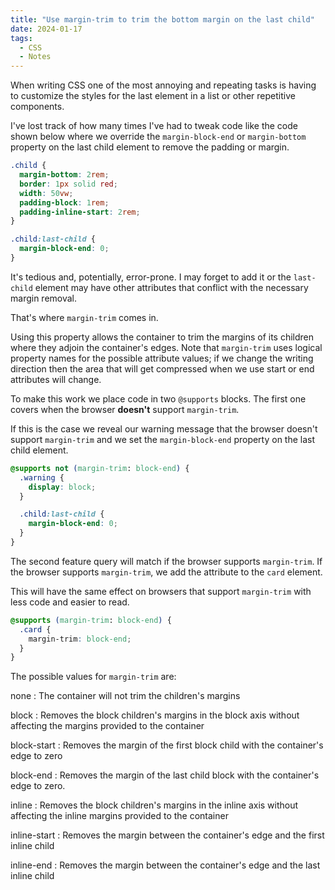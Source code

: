 ```yaml
---
title: "Use margin-trim to trim the bottom margin on the last child"
date: 2024-01-17
tags:
  - CSS
  - Notes
---
```


When writing CSS one of the most annoying and repeating tasks is having to customize the styles for the last element in a list or other repetitive components.

I've lost track of how many times I've had to tweak code like the code shown below where we override the `margin-block-end` or `margin-bottom` property on the last child element to remove the padding or margin.

```css
.child {
  margin-bottom: 2rem;
  border: 1px solid red;
  width: 50vw;
  padding-block: 1rem;
  padding-inline-start: 2rem;
}

.child:last-child {
  margin-block-end: 0;
}
```

It's tedious and, potentially, error-prone. I may forget to add it or the `last-child` element may have other attributes that conflict with the necessary margin removal.

That's where `margin-trim` comes in.

Using this property allows the container to trim the margins of its children where they adjoin the container's edges. Note that `margin-trim` uses logical property names for the possible attribute values; if we change the writing direction then the area that will get compressed when we use start or end attributes will change.

To make this work we place code in two `@supports` blocks. The first one covers when the browser **doesn't** support `margin-trim`.

If this is the case we reveal our warning message that the browser doesn't support `margin-trim` and we set the `margin-block-end` property on the last child element.

```css
@supports not (margin-trim: block-end) {
  .warning {
    display: block;
  }

  .child:last-child {
    margin-block-end: 0;
  }
}
```

The second feature query will match if the browser supports `margin-trim`. If the browser supports `margin-trim`, we add the attribute to the `card` element.

This will have the same effect on browsers that support `margin-trim` with less code and easier to read.

```css
@supports (margin-trim: block-end) {
  .card {
    margin-trim: block-end;
  }
}
```

The possible values for `margin-trim` are:

none
: The container will not trim the children's margins

block
: Removes the block children's margins in the block axis without affecting the margins provided to the container

block-start
: Removes the margin of the first block child with the container's edge to zero

block-end
: Removes the margin of the last child block with the container's edge to zero.

inline
: Removes the block children's margins in the inline axis without affecting the inline margins provided to the container

inline-start
: Removes the margin between the container's edge and the first inline child

inline-end
: Removes the margin between the container's edge and the last inline child
